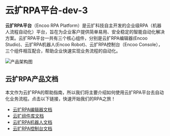 # 云扩RPA平台-dev-3

**云扩RPA平台**（Encoo RPA Platform）是云扩科技自主开发的企业级RPA（机器人流程自动化）平台，旨在为企业客户提供简单易用、安全稳定的智能自动化解决方案。云扩RPA平台一共有三个核心组件，分别是云扩RPA编辑器(Encoo Studio)、云扩RPA机器人(Encoo Robot)、云扩RPA控制台（Encoo Console），三个组件相互配合，帮助企业快速实现业务流程的自动化。

![产品架构图](https://docimages.blob.core.chinacloudapi.cn/images/encoo-structure.png)


## 云扩RPA产品文档

本文作为云扩RPA的帮助指南，所以我们将主要介绍如何使用云扩RPA平台去自动化业务流程。点击以下链接，快速开始我们的RPA之旅！

- [云扩RPA编辑器文档](./Studio/Introduction/Introduction.md)
- [云扩组件库文档](./Activities/ComponentsIntroduction.md)
- [云扩RPA机器人文档](./Robot/aboutRobot.md)
- [云扩RPA控制台文档](./Console/register.md)

